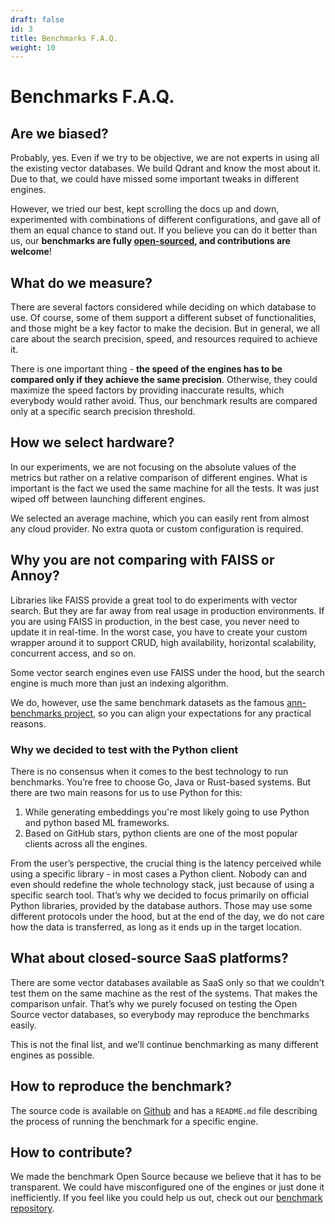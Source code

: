 ```yaml
---
draft: false
id: 3
title: Benchmarks F.A.Q.
weight: 10
---
```


# Benchmarks F.A.Q.

## Are we biased?

Probably, yes. Even if we try to be objective, we are not experts in using all the existing vector databases.
We build Qdrant and know the most about it.
Due to that, we could have missed some important tweaks in different engines.

However, we tried our best, kept scrolling the docs up and down, experimented with combinations of different configurations, and gave all of them an equal chance to stand out. If you believe you can do it better than us, our **benchmarks are fully [open-sourced](https://github.com/qdrant/vector-db-benchmark), and contributions are welcome**!


## What do we measure?

There are several factors considered while deciding on which database to use.
Of course, some of them support a different subset of functionalities, and those might be a key factor to make the decision.
But in general, we all care about the search precision, speed, and resources required to achieve it.

There is one important thing - **the speed of the engines has to be compared only if they achieve the same precision**. Otherwise, they could maximize the speed factors by providing inaccurate results, which everybody would rather avoid. Thus, our benchmark results are compared only at a specific search precision threshold.

## How we select hardware?

In our experiments, we are not focusing on the absolute values of the metrics but rather on a relative comparison of different engines.
What is important is the fact we used the same machine for all the tests.
It was just wiped off between launching different engines.

We selected an average machine, which you can easily rent from almost any cloud provider. No extra quota or custom configuration is required.


## Why you are not comparing with FAISS or Annoy?

Libraries like FAISS provide a great tool to do experiments with vector search. But they are far away from real usage in production environments.
If you are using FAISS in production, in the best case, you never need to update it in real-time. In the worst case, you have to create your custom wrapper around it to support CRUD, high availability, horizontal scalability, concurrent access, and so on.

Some vector search engines even use FAISS under the hood, but the search engine is much more than just an indexing algorithm.

We do, however, use the same benchmark datasets as the famous [ann-benchmarks project](https://github.com/erikbern/ann-benchmarks), so you can align your expectations for any practical reasons.



### Why we decided to test with the Python client

There is no consensus when it comes to the best technology to run benchmarks. You’re free to choose Go, Java or Rust-based systems. But there are two main reasons for us to use Python for this:
1. While generating embeddings you're most likely going to use Python and python based ML frameworks.
2. Based on GitHub stars, python clients are one of the most popular clients across all the engines.

From the user’s perspective, the crucial thing is the latency perceived while using a specific library - in most cases a Python client.
Nobody can and even should redefine the whole technology stack, just because of using a specific search tool.
That’s why we decided to focus primarily on official Python libraries, provided by the database authors.
Those may use some different protocols under the hood, but at the end of the day, we do not care how the data is transferred, as long as it ends up in the target location.


## What about closed-source SaaS platforms?

There are some vector databases available as SaaS only so that we couldn’t test them on the same machine as the rest of the systems.
That makes the comparison unfair. That’s why we purely focused on testing the Open Source vector databases, so everybody may reproduce the benchmarks easily.

This is not the final list, and we’ll continue benchmarking as many different engines as possible.

## How to reproduce the benchmark?

The source code is available on [Github](https://github.com/qdrant/vector-db-benchmark) and has a `README.md` file describing the process of running the benchmark for a specific engine.

## How to contribute?

We made the benchmark Open Source because we believe that it has to be transparent. We could have misconfigured one of the engines or just done it inefficiently. If you feel like you could help us out, check out our [benchmark repository](https://github.com/qdrant/vector-db-benchmark).
